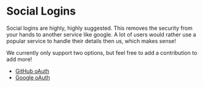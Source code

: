 # Social Logins

Social logins are highly, highly suggested. This removes the security from your hands to another service like google.
A lot of users would rather use a popular service to handle their details then us, which makes sense!

We currently only support two options, but feel free to add a contribution to add more!

- [GitHub oAuth](github.md)
- [Google oAuth](google.md)
